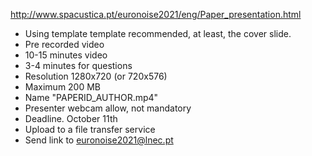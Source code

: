 

http://www.spacustica.pt/euronoise2021/eng/Paper_presentation.html

- Using template template recommended, at least, the cover slide.
- Pre recorded video
- 10-15 minutes video
- 3-4 minutes for questions
- Resolution 1280x720 (or 720x576)
- Maximum 200 MB
- Name "PAPERID_AUTHOR.mp4"
- Presenter webcam allow, not mandatory
- Deadline. October 11th
- Upload to a file transfer service
- Send link to euronoise2021@lnec.pt

